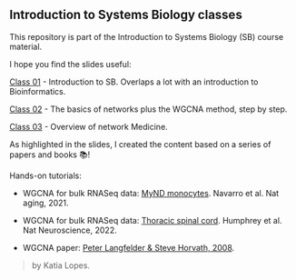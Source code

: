 ## Introduction to Systems Biology classes 

This repository is part of the Introduction to Systems Biology (SB) course material.  

I hope you find the slides useful:  

[Class 01](https://rushalz.github.io/Intro_Systems_Biology/slides/Aula01_IntroSB.pdf) - Introduction to SB. Overlaps a lot with an introduction to Bioinformatics. 

[Class 02](https://rushalz.github.io/Intro_Systems_Biology/slides/Aula02_Components_WGCNA.pdf) - The basics of networks plus the WGCNA method, step by step. 

[Class 03](https://rushalz.github.io/Intro_Systems_Biology/slides/Aula03_Types_Networks.pdf) - Overview of network Medicine. 

As highlighted in the slides, I created the content based on a series of papers and books :books:! 

Hands-on tutorials: 

- WGCNA for bulk RNASeq data: [MyND monocytes](https://rushalz.github.io/Intro_Systems_Biology/WGCNA_rnaseq_monocytes.html). Navarro et al. Nat aging, 2021.

- WGCNA for bulk RNASeq data: [Thoracic spinal cord](https://rushalz.github.io/Intro_Systems_Biology/WGCNA_rnaseq.html). Humphrey et al. Nat Neuroscience, 2022.

- WGCNA paper: [Peter Langfelder & Steve Horvath, 2008](https://bmcbioinformatics.biomedcentral.com/articles/10.1186/1471-2105-9-559).


> by Katia Lopes. 

